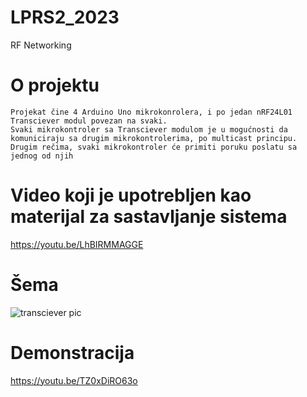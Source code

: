 # LPRS2_2023

RF Networking

# O projektu
```
Projekat čine 4 Arduino Uno mikrokonrolera, i po jedan nRF24L01 Transciever modul povezan na svaki.
Svaki mikrokontroler sa Transciever modulom je u mogućnosti da komuniciraju sa drugim mikrokontrolerima, po multicast principu.
Drugim rečima, svaki mikrokontroler će primiti poruku poslatu sa jednog od njih
```

# Video koji je upotrebljen kao materijal za sastavljanje sistema

https://youtu.be/LhBIRMMAGGE

# Šema

![transciever pic](https://github.com/SilentHonor/LPRS2_2023_RF_Networking/assets/37028568/cd64998e-57a0-4932-b97c-35b82df74e9a)

# Demonstracija

https://youtu.be/TZ0xDiRO63o
